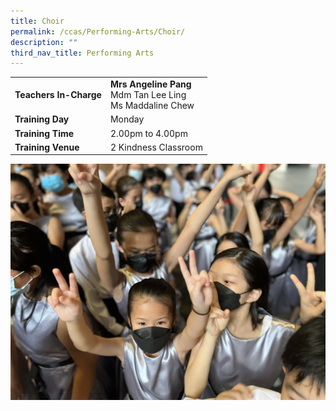 ```yaml
---
title: Choir
permalink: /ccas/Performing-Arts/Choir/
description: ""
third_nav_title: Performing Arts
---
```

| | |
| --- | ---|
| **Teachers In-Charge** |**Mrs Angeline Pang**<br>Mdm Tan Lee Ling<br>Ms Maddaline Chew
|**Training Day**|Monday
|**Training Time**|2.00pm to 4.00pm
|**Training Venue**|2 Kindness Classroom

![](/images/choir2023.jpg)